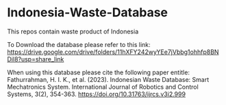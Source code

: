 # Indonesia-Waste-Database
This repos contain waste product of Indonesia


To Download the database please refer to this link: https://drive.google.com/drive/folders/11hXFY242wyYEe7jVbbg1ohhfp8BNDil8?usp=share_link

When using this database please cite the following paper entitle: Fathurrahman, H. I. K., et al. (2023). Indonesian Waste Database: Smart Mechatronics System. International Journal of Robotics and Control Systems, 3(2), 354-363. https://doi.org/10.31763/ijrcs.v3i2.999
